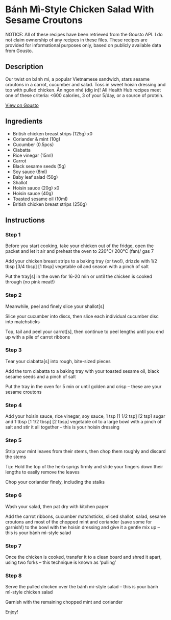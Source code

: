 # Bánh Mì-Style Chicken Salad With Sesame Croutons

NOTICE: All of these recipes have been retrieved from the Gousto API. I do not claim ownership of any recipes in these files. These recipes are provided for informational purposes only, based on publicly available data from Gousto.

## Description

Our twist on bánh mì, a popular Vietnamese sandwich, stars sesame croutons in a carrot, cucumber and salad. Toss in sweet hoisin dressing and top with pulled chicken. Ăn ngon nhé (dig in)! All Health Hub recipes meet one of these criteria: <600 calories, 3 of your 5/day, or a source of protein.

[View on Gousto](https://www.gousto.co.uk/recipes/cookbook/banh-mi-style-chicken-salad-sesame-croutons)

## Ingredients

- British chicken breast strips (125g) x0
- Coriander & mint (10g)
- Cucumber (0.5pcs)
- Ciabatta
- Rice vinegar (15ml)
- Carrot
- Black sesame seeds (5g)
- Soy sauce (8ml)
- Baby leaf salad (50g)
- Shallot
- Hoisin sauce (20g) x0
- Hoisin sauce (40g)
- Toasted sesame oil (10ml)
- British chicken breast strips (250g)

## Instructions


### Step 1

Before you start cooking, take your chicken out of the fridge, open the packet and let it air and preheat the oven to 220°C/ 200°C (fan)/ gas 7

Add your chicken breast strips to a baking tray (or two!), drizzle with 1/2 tbsp <span class="text-purple">[3/4 tbsp]</span> <span class="text-danger">[1 tbsp]</span> vegetable oil and season with a pinch of salt

Put the tray[s] in the oven for 16-20 min or until the chicken is cooked through (no pink meat!)


### Step 2

Meanwhile, peel and finely slice your shallot[s]

Slice your cucumber into discs, then slice each individual cucumber disc into matchsticks

Top, tail and peel your carrot[s], then continue to peel lengths until you end up with a pile of carrot ribbons


### Step 3

Tear your ciabatta[s] into rough, bite-sized pieces

Add the torn ciabatta to a baking tray with your toasted sesame oil, black sesame seeds and a pinch of salt

Put the tray in the oven for 5 min or until golden and crisp – these are your sesame croutons


### Step 4

Add your hoisin sauce, rice vinegar, soy sauce, 1 tsp <span class="text-purple">[1 1/2 tsp]</span><span class="text-danger"> [2 tsp] </span>sugar and 1 tbsp <span class="text-purple">[1 1/2 tbsp]</span> <span class="text-danger">[2 tbsp] </span>vegetable oil to a large bowl with a pinch of salt and stir it all together – this is your hoisin dressing


### Step 5

Strip your mint leaves from their stems, then chop them roughly and discard the stems

Tip: Hold the top of the herb sprigs firmly and slide your fingers down their lengths to easily remove the leaves

Chop your coriander finely, including the stalks


### Step 6

Wash your salad, then pat dry with kitchen paper

Add the carrot ribbons, cucumber matchsticks, sliced shallot, salad, sesame croutons and most of the chopped mint and coriander (save some for garnish!) to the bowl with the hoisin dressing and give it a gentle mix up – this is your bánh mì-style salad


### Step 7

Once the chicken is cooked, transfer it to a clean board and shred it apart, using two forks – this technique is known as ‘pulling’

### Step 8

Serve the pulled chicken over the bánh mì-style salad – this is your bánh mì-style chicken salad

Garnish with the remaining chopped mint and coriander

Enjoy!

